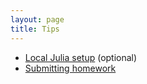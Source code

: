 ```yaml
---
layout: page
title: Tips
---
```


* [Local Julia setup](setup) (optional)
* [Submitting homework](hwsubmit)
